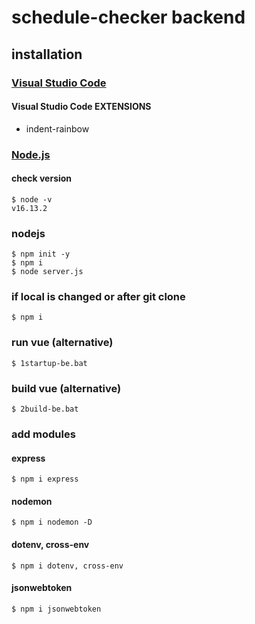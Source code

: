 # schedule-checker backend

## installation

### [Visual Studio Code](https://code.visualstudio.com)

#### Visual Studio Code EXTENSIONS

- indent-rainbow

### [Node.js](https://nodejs.org/ko)

#### check version

```console
$ node -v
v16.13.2
```

### nodejs

```console
$ npm init -y
$ npm i
$ node server.js
```

### if local is changed or after git clone

```
$ npm i
```

### run vue (alternative)

```
$ 1startup-be.bat
```

### build vue (alternative)

```
$ 2build-be.bat
```

### add modules

#### express

```console
$ npm i express
```

#### nodemon

```console
$ npm i nodemon -D
```

#### dotenv, cross-env

```console
$ npm i dotenv, cross-env
```

#### jsonwebtoken

```console
$ npm i jsonwebtoken
```
